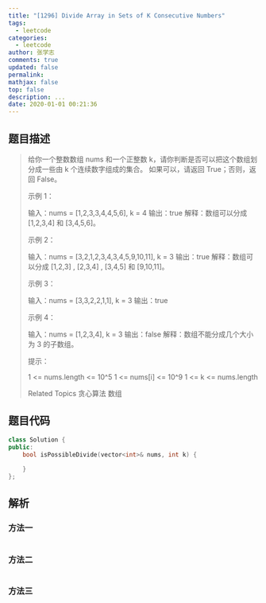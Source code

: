 ```yaml
---
title: "[1296] Divide Array in Sets of K Consecutive Numbers"
tags:
  - leetcode
categories:
  - leetcode
author: 张学志
comments: true
updated: false
permalink:
mathjax: false
top: false
description: ...
date: 2020-01-01 00:21:36
---
```


## 题目描述

> 给你一个整数数组 nums 和一个正整数 k，请你判断是否可以把这个数组划分成一些由 k 个连续数字组成的集合。 
> 如果可以，请返回 True；否则，返回 False。 
> 
> 
> 
> 示例 1： 
> 
> 输入：nums = [1,2,3,3,4,4,5,6], k = 4
> 输出：true
> 解释：数组可以分成 [1,2,3,4] 和 [3,4,5,6]。
> 
> 
> 示例 2： 
> 
> 输入：nums = [3,2,1,2,3,4,3,4,5,9,10,11], k = 3
> 输出：true
> 解释：数组可以分成 [1,2,3] , [2,3,4] , [3,4,5] 和 [9,10,11]。
> 
> 
> 示例 3： 
> 
> 输入：nums = [3,3,2,2,1,1], k = 3
> 输出：true
> 
> 
> 示例 4： 
> 
> 输入：nums = [1,2,3,4], k = 3
> 输出：false
> 解释：数组不能分成几个大小为 3 的子数组。
> 
> 
> 
> 
> 提示： 
> 
> 
> 1 <= nums.length <= 10^5 
> 1 <= nums[i] <= 10^9 
> 1 <= k <= nums.length 
> 
> Related Topics 贪心算法 数组

## 题目代码

```cpp
class Solution {
public:
    bool isPossibleDivide(vector<int>& nums, int k) {
        
    }
};
```

## 解析

### 方法一

```cpp

```

### 方法二

```cpp

```

### 方法三

```cpp

```

